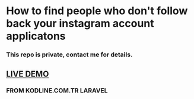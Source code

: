 # How to find people who don't follow back your instagram account applicatons

### This repo is private, contact me for details.

## [LIVE DEMO](https://unfollowers.farukaydogan.com/api/insta)

### FROM KODLINE.COM.TR LARAVEL 
